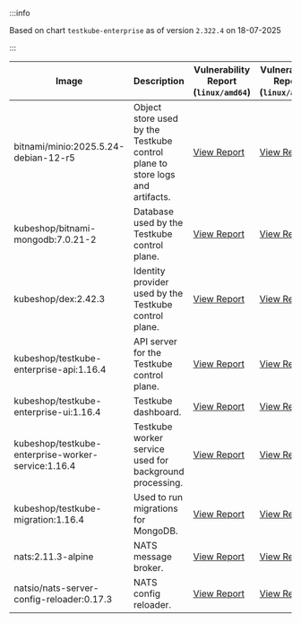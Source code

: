 :::info

Based on chart `testkube-enterprise` as of version `2.322.4` on 18-07-2025

:::

| Image | Description | Vulnerability Report (`linux/amd64`) | Vulnerability Report (`linux/arm64`) | Docker Image |
|-------|-------------|----------------------------------------|----------------------------------------|--------------|
| bitnami/minio:2025.5.24-debian-12-r5 | Object store used by the Testkube control plane to store logs and artifacts. | [View Report](./minio-2025.5.24-debian-12-r5_linux_amd64.md) | [View Report](./minio-2025.5.24-debian-12-r5_linux_arm64.md) | [View Image](https://hub.docker.com/layers/bitnami/minio/2025.5.24-debian-12-r5/images/sha256-b3d51900e846b92f7503ca6be07d2e8c56ebb6a13a60bc71b8777c716c074bcf?context=explore) |
| kubeshop/bitnami-mongodb:7.0.21-2 | Database used by the Testkube control plane. | [View Report](./bitnami-mongodb-7.0.21-2_linux_amd64.md) | [View Report](./bitnami-mongodb-7.0.21-2_linux_arm64.md) | [View Image](https://hub.docker.com/layers/kubeshop/bitnami-mongodb/7.0.21-2/images/sha256-c347474e6488832564a6ce3d1870056f52aa4e7123bb85ce391a60c0b4ecdf18?context=explore) |
| kubeshop/dex:2.42.3 | Identity provider used by the Testkube control plane. | [View Report](./dex-2.42.3_linux_amd64.md) | [View Report](./dex-2.42.3_linux_arm64.md) | [View Image](https://hub.docker.com/layers/kubeshop/dex/2.42.3/images/sha256-db03bd0a7b5d26c4c36034f227f3b16c1d3bdadf3bd56eb23f2ca9c442716cb6?context=explore) |
| kubeshop/testkube-enterprise-api:1.16.4 | API server for the Testkube control plane. | [View Report](./testkube-enterprise-api-1.16.4_linux_amd64.md) | [View Report](./testkube-enterprise-api-1.16.4_linux_arm64.md) | [View Image](https://hub.docker.com/layers/kubeshop/testkube-enterprise-api/1.16.4/images/sha256-7bd0bec615211cdfe27066513c556f969d96a382f024bdb34c7fe3cb39388784?context=explore) |
| kubeshop/testkube-enterprise-ui:1.16.4 | Testkube dashboard. | [View Report](./testkube-enterprise-ui-1.16.4_linux_amd64.md) | [View Report](./testkube-enterprise-ui-1.16.4_linux_arm64.md) | [View Image](https://hub.docker.com/layers/kubeshop/testkube-enterprise-ui/1.16.4/images/sha256-cced46822f3a44e0fcde088ce98ee90a09aa492de1780225dbf584f9e1d267c9?context=explore) |
| kubeshop/testkube-enterprise-worker-service:1.16.4 | Testkube worker service used for background processing. | [View Report](./testkube-enterprise-worker-service-1.16.4_linux_amd64.md) | [View Report](./testkube-enterprise-worker-service-1.16.4_linux_arm64.md) | [View Image](https://hub.docker.com/layers/kubeshop/testkube-enterprise-worker-service/1.16.4/images/sha256-12697b7935ee8b5a88b5daa75a2a59c040d7a839b8fc4b34e6bd66bb55d979b0?context=explore) |
| kubeshop/testkube-migration:1.16.4 | Used to run migrations for MongoDB. | [View Report](./testkube-migration-1.16.4_linux_amd64.md) | [View Report](./testkube-migration-1.16.4_linux_arm64.md) | [View Image](https://hub.docker.com/layers/kubeshop/testkube-migration/1.16.4/images/sha256-ccd1c0417d00823d45b823a4194bbc7afcce992b5705b230aba22cbefd7465ea?context=explore) |
| nats:2.11.3-alpine | NATS message broker. | [View Report](./nats-2.11.3-alpine_linux_amd64.md) | [View Report](./nats-2.11.3-alpine_linux_arm64.md) | [View Image](https://hub.docker.com/layers/library/nats/2.11.3-alpine/images/sha256-f6be324fcee27f2a91178d74f77bb4ba3e5a9d2e72ba7d6871f45d14aadca40a?context=explore) |
| natsio/nats-server-config-reloader:0.17.3 | NATS config reloader. | [View Report](./nats-server-config-reloader-0.17.3_linux_amd64.md) | [View Report](./nats-server-config-reloader-0.17.3_linux_arm64.md) | [View Image](https://hub.docker.com/layers/natsio/nats-server-config-reloader/0.17.3/images/sha256-6798c689cca8a98f34e57db124abe46c81edf9bfb02d54ad85da60d0e41ef592?context=explore) |
